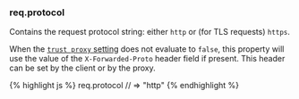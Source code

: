 <h3 id='req.protocol'>req.protocol</h3>

Contains the request protocol string: either `http` or (for TLS requests) `https`.

When the [`trust proxy` setting](/1x/api.html#trust.proxy.options.table) does not evaluate to `false`,
this property will use the value of the `X-Forwarded-Proto` header field if present.
This header can be set by the client or by the proxy.

{% highlight js %}
req.protocol
// => "http"
{% endhighlight %}
